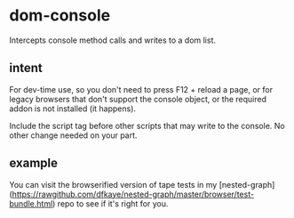 dom-console
===========

Intercepts console method calls and writes to a dom list.

intent
------

For dev-time use, so you don't need to press F12 + reload a page, or for legacy browsers 
that don't support the console object, or the required addon is not installed (it happens).

Include the script tag before other scripts that may write to the console. No other change needed 
on your part.

example
-------

You can visit the browserified version of tape tests in my [nested-graph]
(https://rawgithub.com/dfkaye/nested-graph/master/browser/test-bundle.html) repo to see if it's 
right for you.
